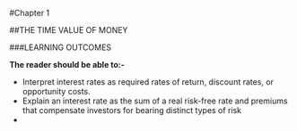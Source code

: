 #Chapter 1

##THE TIME VALUE OF MONEY

###LEARNING OUTCOMES

**The reader should be able to:-**
- Interpret interest rates as required rates of return, discount rates, or opportunity costs.
- Explain an interest rate as the sum of a real risk-free rate and premiums that compensate investors for bearing distinct types of risk
- 